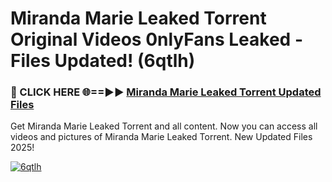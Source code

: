 # Miranda Marie Leaked Torrent Original Videos 0nlyFans Leaked - Files Updated! (6qtlh)

<h3>🔴 CLICK HERE 🌐==►► <a href="https://tinyurl.com/2jnfzry5" rel="nofollow">Miranda Marie Leaked Torrent Updated Files</a></h3>

Get Miranda Marie Leaked Torrent and all content. Now you can access all videos and pictures of Miranda Marie Leaked Torrent. New Updated Files 2025!

[![6qtlh](https://i.imgur.com/GyGTBgg.gif)](https://tinyurl.com/2jnfzry5)
